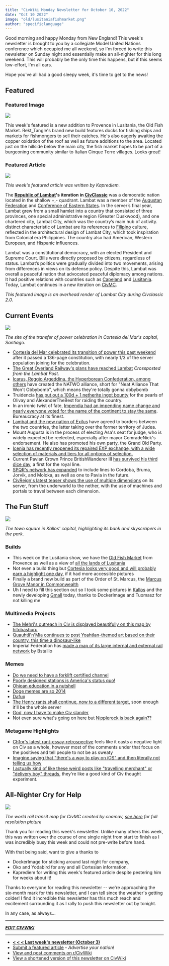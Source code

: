 ```yaml
---
title: "CivWiki Monday Newsletter for October 10, 2022"
date: "Oct 10 2022"
image: "old/lusitaniafishmarket.png"
author: "specificlanguage"
---
```




Good morning and happy Monday from New England! This week's newsletter is brought to you by a collegiate Model United Nations conference which occupied me all weekend, so I'm forced to write this newsletter on Sunday night and essentially make an all-nighter for this long weekend. This will probably be the only time this happens, but if this seems low-effort, I'm all ears.

Hope you've all had a good sleepy week, it's time to get to the news!

## Featured

### Featured Image

![](https://i.redd.it/yo3i7m8f51s91.png)

This week's featured is a new addition to Provence in Lusitania, the Old Fish Market. Rekt_Tangle's brand new build features docks for fishing ships and markets for fishmongers to sell their catches. He's also eagerly awaiting the copper oxidation of the roof as well as future additions to the area. Located just on the hillside below the main city, the fish market hopes to be part of a burgeoning community similar to Italian Cinque Terre villages. Looks great!

### Featured Article

![](https://static.miraheze.org/civwikiwiki/0/0f/Lambat-Render-Nov-2021.png)

*This week's featured article was written by Kaprediem.*

The **[Republic of Lambat](https://civwiki.org/wiki/Lambat (CivClassic 2.0))'s iteration in [CivClassic](https://civwiki.org/wiki/CivClassic)** was a democratic nation located in the shallow +,- quadrant. Lambat was a member of the [Augustan Federation](https://civwiki.org/wiki/Augustan_Federation) and [Conference of Eastern States](https://civwiki.org/wiki/Conference_of_Eastern_States). In the server’s final year, Lambat grew from a small hamlet into a country that consisted of three provinces, one special administrative region (Greater Duskwood), and one chartered city, Lambat City, which was the country’s main hub of activity.  distinct characteristic of Lambat are its references to [Filipino](https://civwiki.org/wiki/w:Philippines) culture, reflected in the architectural design of Lambat City, which took inspiration from Colonial era Philippines. The country also had American, Western European, and Hispanic influences.

Lambat was a constitutional democracy, with an elected President and Supreme Court. Bills were directly proposed by citizens, regardless of status. Lambat’s politics were gradually divided into two movements, arising from differences in views on its defense policy. Despite this, Lambat was overall a peaceful nation that advocated peaceful diplomacy among nations. It had positive relations with countries such as [Capeland](https://civwiki.org/wiki/Capeland) and [Lusitania](https://civwiki.org/wiki/Lusitania_(CivClassic_2.0)). Today, Lambat continues in a new iteration on [CivMC](https://civwiki.org/wiki/CivMC).

*This featured image is an overhead render of Lambat City during Civclassic 2.0.*

## Current Events

![](https://cdn.discordapp.com/attachments/982625103336603668/1028350025232814181/cortesia2.png)

*The site of the transfer of power celebration in Cortesia del Mar's capital, Santiago.*

- [Cortesia del Mar celebrated its transition of power this past weekend](https://www.reddit.com/r/CivMC/comments/xz4kr0/cortesia_del_mar_becomes_a_republic/) after it passed a 136-page constitution, with nearly 1/3 of the server population joining for the celebration.
- [The Great Overland Railway's plans have reached Lambat](https://www.reddit.com/r/CivMC/comments/xuobc9/the_lambat_post_is_back_chaos_at_pavia_cathedral/) *Crossposted from the Lambat Post.*
- [Icarus, Reggio Argeddina, the Hyperborean Confederation, among others](https://www.reddit.com/r/CivMC/comments/xuxpcn/the_formation_of_natwo/) have created the NATWO alliance, short for "Neat Alliance That Won't Obbybomb", which means they're totally gonna obbybomb
- Truidencia [has put out a 100d + 1 netherite ingot bounty](https://www.reddit.com/r/CivMC/comments/xwkrc2/100d_1_netherite_ingot_for_the_pearl_of/) for the pearls of Olivay and AlexanderTheBest for raiding the country.
- In an ironic twist of fate, [Impendia had an impending name change and nearly everyone voted for the name of the continent to stay the same](https://www.reddit.com/r/CivMC/comments/xzfp0o/after_weeks_of_debate_impendia_retains_its_name/). Bureaucracy at its finest.
- [Lambat and the new nation of Exilus](https://www.reddit.com/r/CivMC/comments/y03e1u/lambatexilus_border_treaty_of_october_2022_treaty/) have agreed to borders between the two countries, the latter taking over the former territory of Judea.
- Mount Augusta is in the process of electing Asa's seat for judge, who is widely expected be reelected, especially after mayor ComradeNick's endorsement. He also has promoted his own party, the Grand Old Party.
- [Icenia has recently reopened its repaired EXP exchange, with a wide selection of materials and tiers for all options of selection.](https://cdn.discordapp.com/attachments/957804181425639454/1027668432486932581/2022-10-06_15.33.02.png)
- Current Pavian Crown Prince BritishWanderer III [has survived his third dice day](https://discord.com/channels/523673816698978313/976090734774079588/1028246122713600030), a first for the royal line.
- [SPQR's network has expanded](https://discord.com/channels/310859170171846657/1016615662757613638/1027310894285340722) to include lines to Cordoba, Bruma, Jorvik, and Moloka, as well as one to Pavia in the future.
- [CivReign's latest teaser shows the use of multiple dimensions](https://cdn.discordapp.com/attachments/874787095569391648/1027252031892754494/unknown.png) on its server, from the underworld to the nether, with the use of machines and portals to travel between each dimension.

## The Fun Stuff

![](https://i.imgur.com/AQtJtXN.png)

*The town square in Kallos' capital, highlighting its bank and skyscrapers in the park.*

### Builds

- This week on the Lusitania show, we have the [Old Fish Market](https://www.reddit.com/r/CivMC/comments/xwi929/the_old_fish_market_completed_today_eagerly/) from Provence as well as a view of [all the lands of Lusitania](https://www.reddit.com/r/CivMC/comments/xy2b5c/the_lands_of_lusitania_rendered_on_october_07_in/)
- Not even a build thing but [Cortesia looks very good and will probably earn a highlight one day](https://www.reddit.com/r/CivMC/comments/xz4kr0/cortesia_del_mar_becomes_a_republic/), if it had more accessible pictures
- Finally a brand new build as part of the Order of St. Marcus, the [Marcus Grove Manor in Commonwealth](https://cdn.discordapp.com/attachments/437264900553965569/1027180350625030174/2022-10-05_07.17.34.png)
- Uh I need to fill this section out so I took some pictures in [Kallos](https://i.imgur.com/AQtJtXN.jpg) and the newly developing [Gmall](https://i.imgur.com/fWLHmCB.jpg) today, thanks to DockerImage and Tuomasz for not killing me

### Multimedia Projects

- [The Mehri's outreach in Civ is displayed beautifully on this map by hitobashuru](https://www.reddit.com/r/CivMC/comments/xy8v1u/where_are_the_mehri/)
- [Quauhtli'n'Mia continues to post Yoahtlan-themed art based on their country, this time a dinosaur-like](https://www.reddit.com/r/CivMC/comments/xz4aay/stellacervus_totecisicco/)
- Imperial Federation has [made a map of its large internal and external rail network](https://cdn.discordapp.com/attachments/963450138192404491/1028668114289823794/unknown.png) by Bstallio

### Memes

- [Do we need to have a forklift certified channel](https://www.reddit.com/r/CivMC/comments/xv9ny0/lets_go_caving/)
- [Poorly designed stations is America's status quo!](https://www.reddit.com/r/CivMC/comments/xvmwpt/a_normal_day_in_lambat_citys_metro_network/)
- [Ohioan education in a nutshell](https://www.reddit.com/r/CivMC/comments/xvy184/ohio_godhaven_now_open_for_visitors_greg_is/)
- [Doge memes are so 2014](https://www.reddit.com/r/CivMC/comments/xwm7tl/tell_me/)
- [Dafuq](https://www.reddit.com/r/CivMC/comments/xxizqe/spooky/)
- [The Henry rants shall continue, now to a different target](https://www.reddit.com/r/CivMC/comments/xyb9d3/the_negative_reviews_will_continue_until_morale/), soon enough it'll be the whole server
- [God, now I have to make Civ slander](https://www.reddit.com/r/CivMC/comments/xz2w4u/most_advanced_icenian_bridge/)
- Not even sure what's going on here but [Nipplerock is back again??](https://www.reddit.com/r/CivMC/comments/xze4me/guru_gantoe_challenges_join_to_re_establish/)

### Metagame Highlights

- [Ch1pr's latest rant-essay-retrospective](https://www.reddit.com/r/CivMC/comments/xuzgw5/full_essay_why_civ_unintentionally_breeds/) feels like it casts a negative light on Civ as a whole, however most of the comments under that focus on the positives and tell people to not be as sweaty
- [Imagine saying that "there's a way to play on iOS" and then literally not telling us how](https://www.reddit.com/r/CivMC/comments/xy0gjn/playing_civmc_on_ios_without_a_jailbreak/)
- [I actually kind of like these weird posts like "travelling merchant" or "delivery boy" threads](https://www.reddit.com/r/CivMC/comments/xyli9l/is_it_possible_to_be_a_travelling_trader_on_this/), they're like a good kind of Civ thought experiment.

## All-Nighter Cry for Help

![](https://static.miraheze.org/civwikiwiki/thumb/5/5e/Worldtransitmap.jpg/1612px-Worldtransitmap.jpg)

*The world rail transit map for CivMC created by cnamav, [see here](https://static.miraheze.org/civwikiwiki/5/5e/Worldtransitmap.jpg) for full resolution picture*


Thank you for reading this week's newsletter. Unlike many others this week, this was written over the course of one single night from start to finish as I was incredibly busy this week and could not pre-write before hand.

With that being said, want to give a thanks to
- DockerImage for sticking around last night for company,
- Oko and Yodabird for any and all Cortesian information.
- Kaprediem for writing this week's featured article despite pestering him for weeks about it!

Thanks to everyone for reading this newsletter -- we're approaching the six-month mark for this newsletter, and I can tell since the weather's getting colder! I find it incredible this newsletter has this much reach and excitement surrounding it as I rally to push this newsletter out by tonight.

In any case, as always...

---

[***EDIT CIVWIKI***](https://civwiki.org)

---

- [**< < < Last week's newsletter (October 3)**](/newsletter-10-03)
- [Submit a featured article](https://forms.gle/SZbWZQRDBxhPUNQF9) - *Advertise your nation!*
- [View and post comments on r/CivWiki](https://reddit.com/r/civwiki)
- [View a shortened version of this newsletter on CivWiki](https://civwiki.org/wiki/CivWiki:Features)